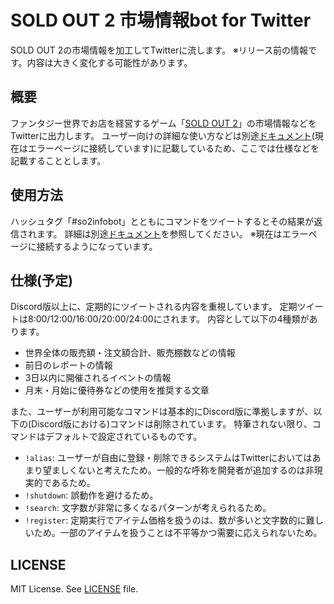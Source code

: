 # SOLD OUT 2 市場情報bot for Twitter

SOLD OUT 2の市場情報を加工してTwitterに流します。
※リリース前の情報です。内容は大きく変化する可能性があります。

## 概要

ファンタジー世界でお店を経営するゲーム「[SOLD OUT 2](https://so2.mutoys.com/)」の市場情報などをTwitterに出力します。
ユーザー向けの詳細な使い方などは別途[ドキュメント](https://qmainconts.f5.si/error/409.html)(現在はエラーページに接続しています)に記載しているため、ここでは仕様などを記載することとします。

## 使用方法

ハッシュタグ「#so2infobot」とともにコマンドをツイートするとその結果が返信されます。
詳細は別途[ドキュメント](https://qmainconts.f5.si/error/409.html)を参照してください。
※現在はエラーページに接続するようになっています。

## 仕様(予定)

Discord版以上に、定期的にツイートされる内容を重視しています。
定期ツイートは8:00/12:00/16:00/20:00/24:00にされます。
内容として以下の4種類があります。

- 世界全体の販売額・注文額合計、販売棚数などの情報
- 前日のレポートの情報
- 3日以内に開催されるイベントの情報
- 月末・月始に優待券などの使用を推奨する文章

また、ユーザーが利用可能なコマンドは基本的にDiscord版に準拠しますが、以下の(Discord版における)コマンドは削除されています。
特筆されない限り、コマンドはデフォルトで設定されているものです。

- `!alias`: ユーザーが自由に登録・削除できるシステムはTwitterにおいてはあまり望ましくないと考えたため。一般的な呼称を開発者が追加するのは非現実的であるため。
- `!shutdown`: 誤動作を避けるため。
- `!search`: 文字数が非常に多くなるパターンが考えられるため。
- `!register`: 定期実行でアイテム価格を扱うのは、数が多いと文字数的に難しいため。一部のアイテムを扱うことは不平等かつ需要に応えられないため。

## LICENSE

MIT License. See [LICENSE](LICENSE) file.
